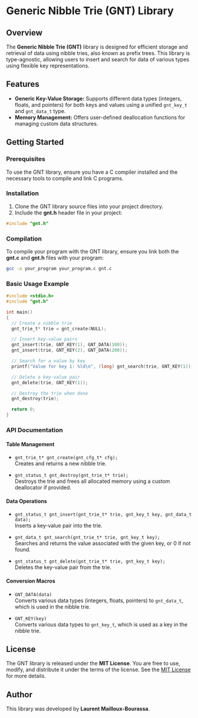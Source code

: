 # Generic Nibble Trie (GNT) Library

## Overview

The **Generic Nibble Trie (GNT)** library is designed for efficient storage and retrieval of data using nibble tries, also known as prefix trees. This library is type-agnostic, allowing users to insert and search for data of various types using flexible key representations.

## Features
- **Generic Key-Value Storage:** Supports different data types (integers, floats, and pointers) for both keys and values using a unified `gnt_key_t` and `gnt_data_t` type.
- **Memory Management:** Offers user-defined deallocation functions for managing custom data structures.

## Getting Started

### Prerequisites
To use the GNT library, ensure you have a C compiler installed and the necessary tools to compile and link C programs.

### Installation

1. Clone the GNT library source files into your project directory.
2. Include the **gnt.h** header file in your project:
```c
#include "gnt.h"
```

### Compilation
To compile your program with the GNT library, ensure you link both the **gnt.c** and **gnt.h** files with your program:

```bash
gcc -o your_program your_program.c gnt.c
```

### Basic Usage Example

```c
#include <stdio.h>
#include "gnt.h"

int main()
{
  // Create a nibble trie
  gnt_trie_t* trie = gnt_create(NULL);

  // Insert key-value pairs
  gnt_insert(trie, GNT_KEY(1), GNT_DATA(100));
  gnt_insert(trie, GNT_KEY(2), GNT_DATA(200));

  // Search for a value by key
  printf("Value for key 1: %ld\n", (long) gnt_search(trie, GNT_KEY(1)));

  // Delete a key-value pair
  gnt_delete(trie, GNT_KEY(1));

  // Destroy the trie when done
  gnt_destroy(trie);

  return 0;
}
```

### API Documentation

#### Table Management
- `gnt_trie_t* gnt_create(gnt_cfg_t* cfg);`  
  Creates and returns a new nibble trie.

- `gnt_status_t gnt_destroy(gnt_trie_t* trie);`  
  Destroys the trie and frees all allocated memory using a custom deallocator if provided.

#### Data Operations
- `gnt_status_t gnt_insert(gnt_trie_t* trie, gnt_key_t key, gnt_data_t data);`  
  Inserts a key-value pair into the trie.

- `gnt_data_t gnt_search(gnt_trie_t* trie, gnt_key_t key);`  
  Searches and returns the value associated with the given key, or 0 if not found.

- `gnt_status_t gnt_delete(gnt_trie_t* trie, gnt_key_t key);`  
  Deletes the key-value pair from the trie.

#### Conversion Macros
- `GNT_DATA(data)`  
  Converts various data types (integers, floats, pointers) to `gnt_data_t`, which is used in the nibble trie.

- `GNT_KEY(key)`  
  Converts various data types to `gnt_key_t`, which is used as a key in the nibble trie.

## License

The GNT library is released under the **MIT License**. You are free to use, modify, and distribute it under the terms of the license. See the [MIT License](https://opensource.org/licenses/MIT) for more details.

## Author

This library was developed by **Laurent Mailloux-Bourassa**.